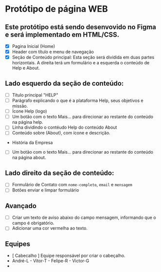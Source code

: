 # Protótipo de página WEB

## Este protótipo está sendo desenvovido no Figma e será implementado  em HTML/CSS.

- [x] Pagina Inicial (Home)
- [x] Header com título e menu de navegação
- [x] Seção de Conteúdo  principal: Esta seção será dividida em duas partes horizontais.  A direita terá um formulário e a esquerda o conteúdo de Help e About.
## Lado esquerdo da seção de conteúdo:
- [ ] Título principal "HELP"
- [ ] Parágrafo explicando o que é a plataforma Help, seus objetivos e missão.
 - [ ] Ícone  Help (logo)
 - [ ] Um botão com o texto Mais...  para direcionar  ao restante do conteúdo na página help.
 - [ ] Linha dividindo o contéudo Help  do conteúdo About
 - [ ] Conteúdo sobre (About), com ícone e descrição.
 * História da Empresa
 - [ ] Um botão com o texto Mais...  para direcionar  ao restante do conteúdo na página about.
 ## Lado direito da seção de conteúdo:
 - [ ] Formulário de Contato com `nome-completo`, `email` e `mensagem`
 - [ ] Botões enviar e limpar formulário
 ## Avançado
  - [ ] Criar um texto de aviso abaixo do campo  mensagem, informando que o campo  é   obrigatório.
  - [ ] Adicionar uma cor vermelha ao texto.

 ## Equipes
- [ Cabecalho ] Equipe responsável por criar o cabeçalho.
- André-L - Vitor-T - Felipe-R - Victor-G
- 